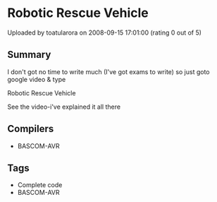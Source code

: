 # Robotic Rescue Vehicle

Uploaded by toatularora on 2008-09-15 17:01:00 (rating 0 out of 5)

## Summary

I don't got no time to write much (I've got exams to write) so just goto google video & type  

Robotic Rescue Vehicle  

See the video-i've explained it all there

## Compilers

- BASCOM-AVR

## Tags

- Complete code
- BASCOM-AVR
